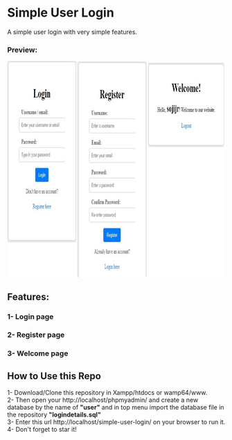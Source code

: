 # Simple User Login
 A simple user login with very simple features.

### Preview:

<img src="Public/images/displayImage.png" height=500>

## Features:
### 1- Login page
### 2- Register page
### 3- Welcome page

## How to Use this Repo

1- Download/Clone this repository in Xampp/htdocs or wamp64/www. <br/>
2- Then open your http://localhost/phpmyadmin/ and create a new database by the name of **"user"** and in top menu import the database file in the repository **"logindetails.sql"** <br/>
3- Enter this url http://localhost/simple-user-login/ on your browser to run it. <br/>
4- Don't forget to star it!

